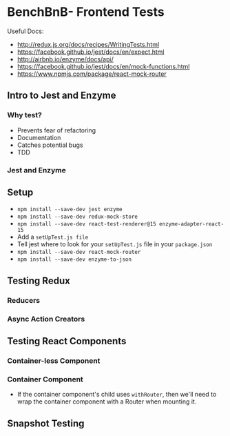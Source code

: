 # BenchBnB- Frontend Tests

Useful Docs:
* http://redux.js.org/docs/recipes/WritingTests.html
* https://facebook.github.io/jest/docs/en/expect.html
* http://airbnb.io/enzyme/docs/api/
* https://facebook.github.io/jest/docs/en/mock-functions.html
* https://www.npmjs.com/package/react-mock-router

## Intro to Jest and Enzyme

### Why test?
- Prevents fear of refactoring
- Documentation
- Catches potential bugs
- TDD

### Jest and Enzyme

## Setup
- `npm install --save-dev jest enzyme`
- `npm install --save-dev redux-mock-store`
- `npm install --save-dev react-test-renderer@15 enzyme-adapter-react-15`
- Add a `setUpTest.js file`
- Tell jest where to look for your `setUpTest.js` file in your `package.json`
- `npm install --save-dev react-mock-router`
- `npm install --save-dev enzyme-to-json`

## Testing Redux

### Reducers

### Async Action Creators

## Testing React Components

### Container-less Component

### Container Component
- If the container component's child uses `withRouter`, then we'll need
to wrap the container component with a Router when mounting it.

## Snapshot Testing
